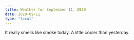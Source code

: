 ```yaml
---
title: Weather for September 11, 2020
date: 2020-09-11
type: "local"
---
```


It really smells like smoke today. A little cooler than yesterday.
